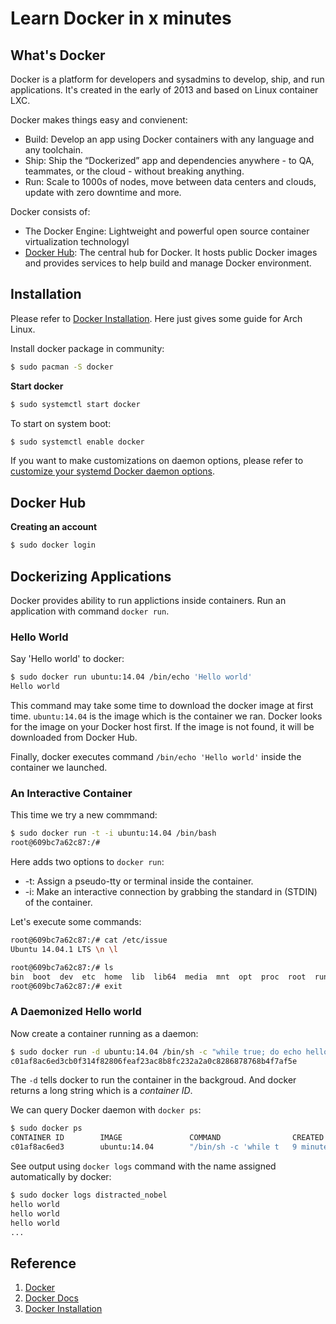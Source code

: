 # Learn Docker in x minutes

## What's Docker

Docker is a platform for developers and sysadmins to develop, ship, and run applications. It's created in the early of 2013 and based on Linux container LXC.

Docker makes things easy and convienent:

* Build: Develop an app using Docker containers with any language and any toolchain.
* Ship: Ship the “Dockerized” app and dependencies anywhere - to QA, teammates, or the cloud - without breaking anything.
* Run: Scale to 1000s of nodes, move between data centers and clouds, update with zero downtime and more.

Docker consists of:

* The Docker Engine: Lightweight and powerful open source container virtualization technologyl
* [Docker Hub](https://hub.docker.com/): The central hub for Docker. It hosts public Docker images and provides services to help build and manage Docker environment.

## Installation

Please refer to [Docker Installation][install]. Here just gives some guide for Arch Linux.

Install docker package in community:

```sh
$ sudo pacman -S docker
```

**Start docker**

```sh
$ sudo systemctl start docker
```

To start on system boot:

```sh
$ sudo systemctl enable docker
```

If you want to make customizations on daemon options, please refer to [customize your systemd Docker daemon options](https://docs.docker.com/articles/systemd/).

## Docker Hub

**Creating an account**

```sh
$ sudo docker login
```

## Dockerizing Applications

Docker provides ability to run applictions inside containers. Run an application with command `docker run`.

### Hello World

Say 'Hello world' to docker:

```sh
$ sudo docker run ubuntu:14.04 /bin/echo 'Hello world'
Hello world
```

This command may take some time to download the docker image at first time. `ubuntu:14.04` is the image which is the container we ran. Docker looks for the image on your Docker host first. If the image is not found, it will be downloaded from Docker Hub.

Finally, docker executes command `/bin/echo 'Hello world'` inside the container we launched.

### An Interactive Container

This time we try a new commmand:

```sh
$ sudo docker run -t -i ubuntu:14.04 /bin/bash
root@609bc7a62c87:/#
```

Here adds two options to `docker run`:

* -t: Assign a pseudo-tty or terminal inside the container.
* -i: Make an interactive connection by grabbing the standard in (STDIN) of the container.

Let's execute some commands:

```sh
root@609bc7a62c87:/# cat /etc/issue
Ubuntu 14.04.1 LTS \n \l

root@609bc7a62c87:/# ls
bin  boot  dev  etc  home  lib  lib64  media  mnt  opt  proc  root  run  sbin  srv  sys  tmp  usr  var
root@609bc7a62c87:/# exit
```

### A Daemonized Hello world

Now create a container running as a daemon:

```sh
$ sudo docker run -d ubuntu:14.04 /bin/sh -c "while true; do echo hello world; sleep 1; done"
c01af8ac6ed3cb0f314f82806feaf23ac8b8fc232a2a0c8286878768b4f7af5e
```

The `-d` tells docker to run the container in the backgroud. And docker returns a long string which is a *container ID*.

We can query Docker daemon with `docker ps`:

```sh
$ sudo docker ps
CONTAINER ID        IMAGE               COMMAND                CREATED             STATUS              PORTS               NAMES
c01af8ac6ed3        ubuntu:14.04        "/bin/sh -c 'while t   9 minutes ago       Up 8 minutes                            distracted_nobel
```

See output using `docker logs` command with the name assigned automatically by docker:

```sh
$ sudo docker logs distracted_nobel
hello world
hello world
hello world
...
```

## Reference

1. [Docker][docker]
2. [Docker Docs][docs]
3. [Docker Installation][install]

[docker]: https://www.docker.com/
[docs]: https://docs.docker.com/
[install]: https://docs.docker.com/installation/
